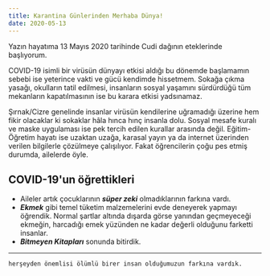 ```yaml
---
title: Karantina Günlerinden Merhaba Dünya!
date: 2020-05-13
---
```


Yazın hayatıma 13 Mayıs 2020 tarihinde Cudi dağının eteklerinde başlıyorum.

COVID-19 isimli bir virüsün dünyayı etkisi aldığı bu dönemde başlamamın sebebi ise yeterince vakti ve gücü kendimde hissetmem. Sokağa çıkma yasağı, okulların tatil edilmesi, insanların sosyal yaşamını sürdürdüğü tüm mekanların kapatılmasının ise bu karara etkisi yadsınamaz.

Şırnak/Cizre genelinde insanlar virüsün kendilerine uğramadığı üzerine hem fikir olacaklar ki sokaklar hâla hınca hınç insanla dolu. Sosyal mesafe kuralı ve maske uygulaması ise pek tercih edilen kurallar arasında değil. Eğitim-Öğretim hayatı ise uzaktan uzağa, karasal yayın ya da internet üzerinden verilen bilgilerle çözülmeye çalışılıyor. Fakat öğrencilerin çoğu pes etmiş durumda, ailelerde öyle.

## COVID-19'un öğrettikleri

* Aileler artık çocuklarının ***süper zeki*** olmadıklarının farkına vardı.
* ***Ekmek*** gibi temel tüketim malzemelerini evde deneyerek yapmayı öğrendik. Normal şartlar altında dışarda görse yanından geçmeyeceği ekmeğin, harcadığı emek yüzünden ne kadar değerli olduğunu farketti insanlar.
* ***Bitmeyen Kitapları*** sonunda bitirdik.

******

    herşeyden önemlisi ölümlü birer insan olduğumuzun farkına vardık.